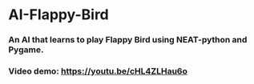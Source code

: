 # AI-Flappy-Bird

### An AI that learns to play Flappy Bird using NEAT-python and Pygame.

### Video demo: https://youtu.be/cHL4ZLHau6o

